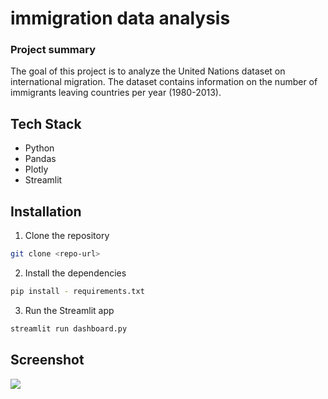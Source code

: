 # immigration data analysis

### Project summary
The goal of this project is to analyze the United Nations dataset on international migration. The dataset contains information on the number of immigrants leaving countries per year (1980-2013).

## Tech Stack
- Python
- Pandas
- Plotly
- Streamlit

## Installation
1. Clone the repository
```bash
git clone <repo-url>
```

2. Install the dependencies
```bash
pip install - requirements.txt
```

3. Run the Streamlit app
```bash
streamlit run dashboard.py
```

## Screenshot
<img src="img/1.png">